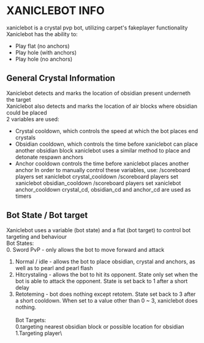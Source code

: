 # XANICLEBOT INFO
xaniclebot is a crystal pvp bot, utilizing carpet's fakeplayer functionality\
Xaniclebot has the ability to:
 - Play flat (no anchors)
 - Play hole (with anchors)
 - Play hole (no anchors)
## General Crystal Information
Xaniclebot detects and marks the location of obsidian present underneth the target\
Xaniclebot also detects and marks the location of air blocks where obsidian could be placed\
2 variables are used:
 - Crystal cooldown, which controls the speed at which the bot places end crystals
 - Obsidian cooldown, which controls the time before xaniclebot can place another obsidian block
xaniclebot uses a similar method to place and detonate respawn anchors
 - Anchor cooldown controls the time before xaniclebot places another anchor
In order to manually control these variables, use:
    /scoreboard players set xaniclebot crystal_cooldown <value>
    /scoreboard players set xaniclebot obsidian_cooldown <value>
    /scoreboard players set xaniclebot anchor_cooldown <value>
crystal_cd, obsidian_cd and anchor_cd are used as timers
## Bot State / Bot target
Xaniclebot uses a variable (bot state) and a flat (bot target) to control bot targeting and behaviour\
Bot States:\
0. Sword PvP - only allows the bot to move forward and attack
1. Normal / idle - allows the bot to place obsidian, crystal and anchors, as well as to pearl and pearl flash
2. Hitcrystaling - allows the bot to hit its opponent. State only set when the bot is able to attack the opponent. State is set back to 1 after a short delay
3. Retoteming - bot does nothing except retotem. State set back to 3 after a short cooldown.
When set to a value other than 0 ~ 3, xaniclebot does nothing.\
\
Bot Targets:\
0.targeting nearest obsidian block or possible location for obsidian\
1.Targeting player\
